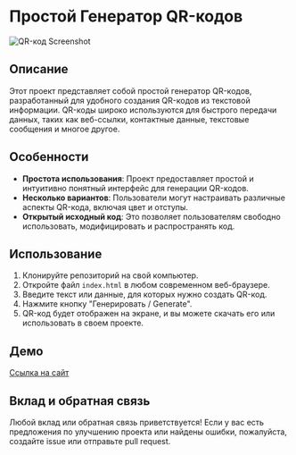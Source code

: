 # Простой Генератор QR-кодов

![QR-код Screenshot]([https://github.com/Holid4y/SimpleQRcodeGenerate-JS/media/img/1.png](https://holid4y.github.io/SimpleQRcodeGenerate-JS/media/img/1.png))
## Описание

Этот проект представляет собой простой генератор QR-кодов, разработанный для удобного создания QR-кодов из текстовой информации. QR-коды широко используются для быстрого передачи данных, таких как веб-ссылки, контактные данные, текстовые сообщения и многое другое.

## Особенности

- **Простота использования**: Проект предоставляет простой и интуитивно понятный интерфейс для генерации QR-кодов.
- **Несколько вариантов**: Пользователи могут настраивать различные аспекты QR-кода, включая цвет и отступы.
- **Открытый исходный код**: Это позволяет пользователям свободно использовать, модифицировать и распространять код.

## Использование

1. Клонируйте репозиторий на свой компьютер.
2. Откройте файл `index.html` в любом современном веб-браузере.
3. Введите текст или данные, для которых нужно создать QR-код.
4. Нажмите кнопку "Генерировать / Generate".
5. QR-код будет отображен на экране, и вы можете скачать его или использовать в своем проекте.

## Демо

[Ссылка на сайт](https://holid4y.github.io/SimpleQRcodeGenerate-JS/)

## Вклад и обратная связь

Любой вклад или обратная связь приветствуется! Если у вас есть предложения по улучшению проекта или найдены ошибки, пожалуйста, создайте issue или отправьте pull request.
